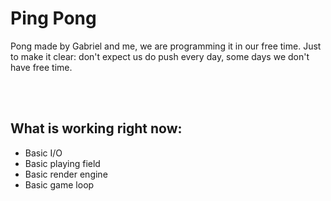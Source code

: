 # Ping Pong

Pong made by Gabriel and me, we are programming it in our free time. Just to make it clear: don't expect us do push every day, some days we don't have free time.

<br><br>

## What is working right now:

* Basic I/O
* Basic playing field
* Basic render engine
* Basic game loop
